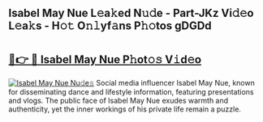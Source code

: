 ## Isabel May Nue L𝚎a𝚔ed N𝚞𝚍e - Part-JKz Vi𝚍𝚎o L𝚎a𝚔s - H𝚘𝚝 O𝚗𝚕yf𝚊ns P𝚑𝚘tos gDGDd

# <h2><a href="http://kfcln58.oniu.top/?m=Isabel+May+Nue">🔗👉 🔴 Isabel May Nue P𝚑ot𝚘𝚜 V𝚒d𝚎o</a></h2>

[![Isabel May Nue Nu𝚍e𝚜](https://i.imgur.com/0qMVB7G.gif)](http://kfcln58.oniu.top/?m=Isabel+May+Nue)
Social media influencer Isabel May Nue, known for disseminating dance and lifestyle information, featuring presentations and vlogs. The public face of Isabel May Nue exudes warmth and authenticity, yet the inner workings of his private life remain a puzzle.  
